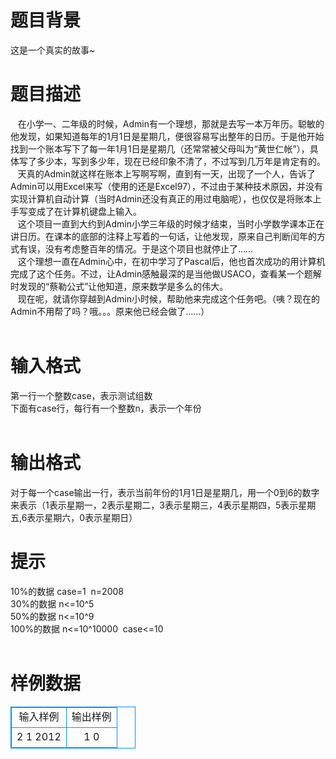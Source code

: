 # 

 
 # 题目背景 
这是一个真实的故事~<br> 

 
 # 题目描述 
&nbsp;&nbsp;&nbsp;在小学一、二年级的时候，Admin有一个理想，那就是去写一本万年历。聪敏的他发现，如果知道每年的1月1日是星期几，便很容易写出整年的日历。于是他开始找到一个账本写下了每一年1月1日是星期几（还常常被父母叫为“黄世仁帐”），具体写了多少本，写到多少年，现在已经印象不清了，不过写到几万年是肯定有的。<br>&nbsp;&nbsp;&nbsp;天真的Admin就这样在账本上写啊写啊，直到有一天，出现了一个人，告诉了Admin可以用Excel来写（使用的还是Excel97），不过由于某种技术原因，并没有实现计算机自动计算（当时Admin还没有真正的用过电脑呢），也仅仅是将账本上手写变成了在计算机键盘上输入。<br>&nbsp;&nbsp;&nbsp;这个项目一直到大约到Admin小学三年级的时候才结束，当时小学数学课本正在讲日历。在课本的底部的注释上写着的一句话，让他发现，原来自己判断闰年的方式有误，没有考虑整百年的情况。于是这个项目也就停止了……<br>&nbsp;&nbsp;&nbsp;这个理想一直在Admin心中，在初中学习了Pascal后，他也首次成功的用计算机完成了这个任务。不过，让Admin感触最深的是当他做USACO，查看某一个题解时发现的“蔡勒公式”让他知道，原来数学是多么的伟大。<br>&nbsp;&nbsp;&nbsp;现在呢，就请你穿越到Admin小时候，帮助他来完成这个任务吧。（咦？现在的Admin不用帮了吗？哦。。。原来他已经会做了……）<br><br> 

 
 # 输入格式 
第一行一个整数case，表示测试组数<br>下面有case行，每行有一个整数n，表示一个年份<br><br> 

 
 # 输出格式 
对于每一个case输出一行，表示当前年份的1月1日是星期几，用一个0到6的数字来表示（1表示星期一，2表示星期二，3表示星期三，4表示星期四，5表示星期五,6表示星期六，0表示星期日）<br> 

 
 # 提示 
10%的数据&nbsp;case=1&nbsp;&nbsp;n=2008<br>30%的数据&nbsp;n&lt;=10^5<br>50%的数据&nbsp;n&lt;=10^9<br>100%的数据&nbsp;n&lt;=10^10000&nbsp;&nbsp;case&lt;=10<br><br> 
# 样例数据
<style>
        table,table tr th, table tr td { border:1px solid #0094ff; }
        table { width: 200px; min-height: 25px; line-height: 25px; text-align: center; border-collapse: collapse;}   
    </style>
<table>
	<tr>
		<td>输入样例</td>
		<td>输出样例</td>
	</tr>
<tr><td>2
1
2012

</td><td>1
0

</td></tr></table>

